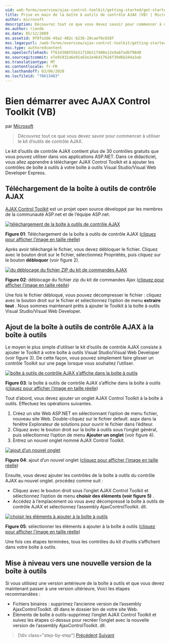 ```yaml
---
uid: web-forms/overview/ajax-control-toolkit/getting-started/get-started-with-the-ajax-control-toolkit-vb
title: Prise en main de la boîte à outils de contrôle AJAX (VB) | Microsoft Docs
author: microsoft
description: Découvrez tout ce que vous devez savoir pour commencer à utiliser le kit d’outils de contrôle AJAX.
ms.author: riande
ms.date: 05/12/2009
ms.assetid: 9f8fa166-49a2-402c-b236-20caef0c658f
msc.legacyurl: /web-forms/overview/ajax-control-toolkit/getting-started/get-started-with-the-ajax-control-toolkit-vb
msc.type: authoredcontent
ms.openlocfilehash: ff614308555b31710b11f408e12e9a6fadbf98d0
ms.sourcegitcommit: e7e91932a6e91a63e2e46417626f39d6b244a3ab
ms.translationtype: MT
ms.contentlocale: fr-FR
ms.lasthandoff: 03/06/2020
ms.locfileid: "78613483"
---
```

# <a name="get-started-with-the-ajax-control-toolkit-vb"></a>Bien démarrer avec AJAX Control Toolkit (VB)

par [Microsoft](https://github.com/microsoft)

> Découvrez tout ce que vous devez savoir pour commencer à utiliser le kit d’outils de contrôle AJAX.

Le kit d’outils de contrôle AJAX contient plus de 30 contrôles gratuits que vous pouvez utiliser dans vos applications ASP.NET. Dans ce didacticiel, vous allez apprendre à télécharger AJAX Control Toolkit et à ajouter les contrôles de boîte à outils à votre boîte à outils Visual Studio/Visual Web Developer Express.

## <a name="downloading-the-ajax-control-toolkit"></a>Téléchargement de la boîte à outils de contrôle AJAX

[AJAX Control Toolkit](http://devexpress.com/act) est un projet open source développé par les membres de la communauté ASP.net et de l’équipe ASP.net.

[![téléchargement de la boîte à outils de contrôle AJAX](get-started-with-the-ajax-control-toolkit-vb/_static/image1.jpg)](get-started-with-the-ajax-control-toolkit-vb/_static/image1.png)

**Figure 01**: Téléchargement de la boîte à outils de contrôle AJAX ([cliquez pour afficher l’image en taille réelle](get-started-with-the-ajax-control-toolkit-vb/_static/image2.png))

Après avoir téléchargé le fichier, vous devez débloquer le fichier. Cliquez avec le bouton droit sur le fichier, sélectionnez Propriétés, puis cliquez sur le bouton **débloquer** (voir figure 2).

[![du déblocage du fichier ZIP du kit de commandes AJAX](get-started-with-the-ajax-control-toolkit-vb/_static/image2.jpg)](get-started-with-the-ajax-control-toolkit-vb/_static/image3.png)

**Figure 02**: déblocage du fichier zip du kit de commandes Ajax ([cliquez pour afficher l’image en taille réelle](get-started-with-the-ajax-control-toolkit-vb/_static/image4.png))

Une fois le fichier débloqué, vous pouvez décompresser le fichier : cliquez avec le bouton droit sur le fichier et sélectionnez l’option de menu **extraire tout** . Nous sommes maintenant prêts à ajouter le Toolkit à la boîte à outils Visual Studio/Visual Web Developer.

## <a name="adding-the-ajax-control-toolkit-to-the-toolbox"></a>Ajout de la boîte à outils de contrôle AJAX à la boîte à outils

Le moyen le plus simple d’utiliser le kit d’outils de contrôle AJAX consiste à ajouter le Toolkit à votre boîte à outils Visual Studio/Visual Web Developer (voir figure 3). De cette façon, vous pouvez simplement faire glisser un contrôle Toolkit sur une page lorsque vous souhaitez l’utiliser.

[![boîte à outils de contrôle AJAX s’affiche dans la boîte à outils](get-started-with-the-ajax-control-toolkit-vb/_static/image3.jpg)](get-started-with-the-ajax-control-toolkit-vb/_static/image5.png)

**Figure 03**: la boîte à outils de contrôle AJAX s’affiche dans la boîte à outils ([cliquez pour afficher l’image en taille réelle](get-started-with-the-ajax-control-toolkit-vb/_static/image6.png))

Tout d’abord, vous devez ajouter un onglet AJAX Control Toolkit à la boîte à outils. Effectuez les opérations suivantes.

1. Créez un site Web ASP.NET en sélectionnant l’option de menu fichier, nouveau site Web. Double-cliquez sur le fichier default. aspx dans la fenêtre Explorateur de solutions pour ouvrir le fichier dans l’éditeur.
2. Cliquez avec le bouton droit sur la boîte à outils sous l’onglet général, puis sélectionnez l’option de menu **Ajouter un onglet** (voir figure 4).
3. Entrez un nouvel onglet nommé AJAX Control Toolkit.

[![ajout d’un nouvel onglet](get-started-with-the-ajax-control-toolkit-vb/_static/image4.jpg)](get-started-with-the-ajax-control-toolkit-vb/_static/image7.png)

**Figure 04**: ajout d’un nouvel onglet ([cliquez pour afficher l’image en taille réelle](get-started-with-the-ajax-control-toolkit-vb/_static/image8.png))

Ensuite, vous devez ajouter les contrôles de la boîte à outils du contrôle AJAX au nouvel onglet. procédez comme suit :

- Cliquez avec le bouton droit sous l’onglet AJAX Control Toolkit et sélectionnez l’option de menu **choisir des éléments (voir figure 5)** .
- Accédez à l’emplacement où vous avez décompressé la boîte à outils de contrôle AJAX et sélectionnez l’assembly AjaxControlToolkit. dll.

[![choisir les éléments à ajouter à la boîte à outils](get-started-with-the-ajax-control-toolkit-vb/_static/image5.jpg)](get-started-with-the-ajax-control-toolkit-vb/_static/image9.png)

**Figure 05**: sélectionner les éléments à ajouter à la boîte à outils ([cliquez pour afficher l’image en taille réelle](get-started-with-the-ajax-control-toolkit-vb/_static/image10.png))

Une fois ces étapes terminées, tous les contrôles du kit d’outils s’affichent dans votre boîte à outils.

## <a name="upgrading-to-a-new-version-of-the-toolkit"></a>Mise à niveau vers une nouvelle version de la boîte à outils

Si vous utilisiez une version antérieure de la boîte à outils et que vous devez maintenant passer à une version ultérieure, Voici les étapes recommandées :

- Fichiers binaires : supprimez l’ancienne version de l’assembly AjaxControlToolkit. dll dans le dossier bin de votre site Web.
- Éléments de boîte à outils-supprimez l’onglet AJAX Control Toolkit et suivez les étapes ci-dessus pour recréer l’onglet avec la nouvelle version de l’assembly AjaxControlToolkit. dll.

> [!div class="step-by-step"]
> [Précédent](creating-a-custom-ajax-control-toolkit-control-extender-cs.md)
> [Suivant](using-ajax-control-toolkit-controls-and-control-extenders-vb.md)
